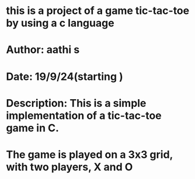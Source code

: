 # this is a project of a game tic-tac-toe by using a c language 
# Author: aathi s
# Date: 19/9/24(starting )
# Description: This is a simple implementation of a tic-tac-toe game in C.
# The game is played on a 3x3 grid, with two players, X and O
